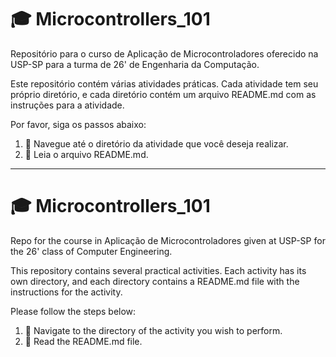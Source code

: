 # 🎓 Microcontrollers_101

Repositório para o curso de Aplicação de Microcontroladores oferecido na USP-SP para a turma de 26' de Engenharia da Computação.

Este repositório contém várias atividades práticas. Cada atividade tem seu próprio diretório, e cada diretório contém um arquivo README.md com as instruções para a atividade.

Por favor, siga os passos abaixo:

1. 📂 Navegue até o diretório da atividade que você deseja realizar.
2. 📄 Leia o arquivo README.md.

---

# 🎓 Microcontrollers_101

Repo for the course in Aplicação de Microcontroladores given at USP-SP for the 26' class of Computer Engineering.

This repository contains several practical activities. Each activity has its own directory, and each directory contains a README.md file with the instructions for the activity.

Please follow the steps below:

1. 📂 Navigate to the directory of the activity you wish to perform.
2. 📄 Read the README.md file.
